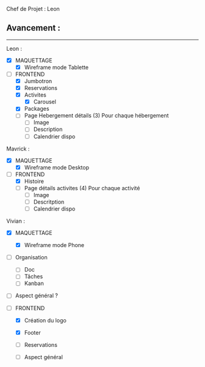 
Chef de Projet : Leon 

## Avancement : 

---- 
Leon : 
- [x] MAQUETTAGE 
	- [x] Wireframe mode Tablette

- [ ] FRONTEND
	- [x] Jumbotron
	- [x] Reservations
	- [x] Activites
		- [x] Carousel
	- [x] Packages 
	- [ ] Page Hebergement détails (3)
		Pour chaque hébergement
		- [ ] Image
		- [ ] Description
		- [ ] Calendrier dispo

Mavrick : 
- [x] MAQUETTAGE 
	- [x] Wireframe mode Desktop

- [ ] FRONTEND
	- [x] Histoire
	- [ ] Page détails activites (4)
		Pour chaque activité
		- [ ] Image 
		- [ ] Descritption
		- [ ] Calendrier dispo

Vivian : 
- [x] MAQUETTAGE 
	- [x] Wireframe mode Phone

- [ ] Organisation 
	- [ ] Doc
	- [ ] Tâches
	- [ ] Kanban

- [ ] Aspect général ? 

- [ ] FRONTEND
	- [x] Création du logo
	- [x] Footer
	- [ ] Reservations
	- [ ] Aspect général


